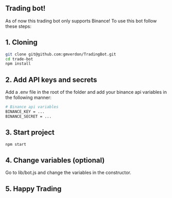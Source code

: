 ## Trading bot!

As of now this trading bot only supports Binance!
To use this bot follow these steps:

## 1. Cloning

```sh
git clone git@github.com:gmverdon/TradingBot.git
cd trade-bot
npm install
```

## 2. Add API keys and secrets
Add a .env file in the root of the folder and add your binance api variables in the following manner:

```sh
# Binance api variables
BINANCE_KEY = ...
BINANCE_SECRET = ...
```

## 3. Start project
```sh
npm start
```

## 4. Change variables (optional)
Go to lib/bot.js and change the variables in the constructor.

## 5. Happy Trading
